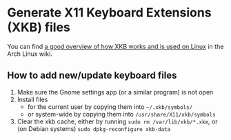 # Generate X11 Keyboard Extensions (XKB) files

You can find [a good overview of how XKB works and is used on Linux][1]
in the Arch Linux wiki.

[1]: https://wiki.archlinux.org/index.php/X_keyboard_extension

## How to add new/update keyboard files

1. Make sure the Gnome settings app (or a similar program) is not open
2. Install files
    - for the current user by copying them into `~/.xkb/symbols/`
    - or system-wide by copying them into `/usr/share/X11/xkb/symbols`
3. Clear the xkb cache,
    either by running `sudo rm /var/lib/xkb/*.xkm`,
    or (on Debian systems) `sudo dpkg-reconfigure xkb-data`
